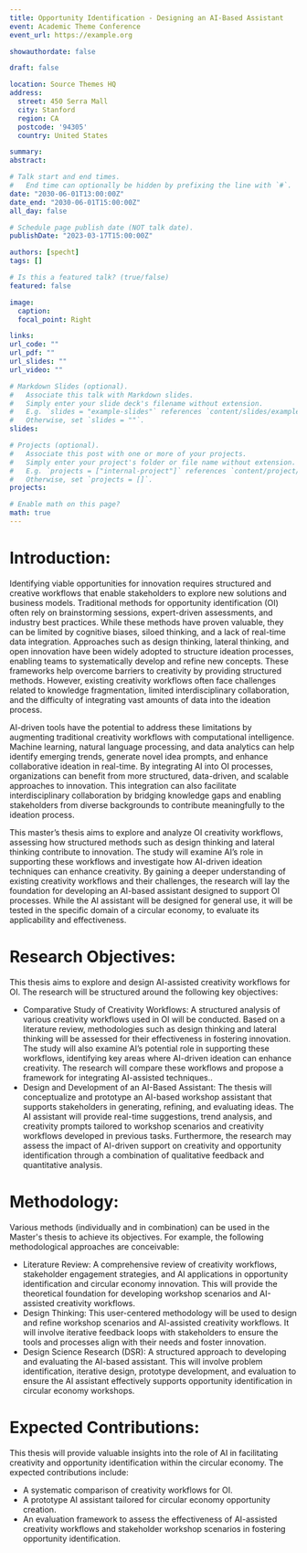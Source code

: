 ```yaml
---
title: Opportunity Identification - Designing an AI-Based Assistant
event: Academic Theme Conference
event_url: https://example.org

showauthordate: false

draft: false 

location: Source Themes HQ
address:
  street: 450 Serra Mall
  city: Stanford
  region: CA
  postcode: '94305'
  country: United States

summary: 
abstract: 

# Talk start and end times.
#   End time can optionally be hidden by prefixing the line with `#`.
date: "2030-06-01T13:00:00Z"
date_end: "2030-06-01T15:00:00Z"
all_day: false

# Schedule page publish date (NOT talk date).
publishDate: "2023-03-17T15:00:00Z"

authors: [specht]
tags: []

# Is this a featured talk? (true/false)
featured: false

image:
  caption:
  focal_point: Right

links:
url_code: ""
url_pdf: ""
url_slides: ""
url_video: ""

# Markdown Slides (optional).
#   Associate this talk with Markdown slides.
#   Simply enter your slide deck's filename without extension.
#   E.g. `slides = "example-slides"` references `content/slides/example-slides.md`.
#   Otherwise, set `slides = ""`.
slides:

# Projects (optional).
#   Associate this post with one or more of your projects.
#   Simply enter your project's folder or file name without extension.
#   E.g. `projects = ["internal-project"]` references `content/project/deep-learning/index.md`.
#   Otherwise, set `projects = []`.
projects:

# Enable math on this page?
math: true
---
```


# Introduction:
Identifying viable opportunities for innovation requires structured and creative workflows that enable stakeholders to explore new solutions and business models. Traditional methods for opportunity identification (OI) often rely on brainstorming sessions, expert-driven assessments, and industry best practices. While these methods have proven valuable, they can be limited by cognitive biases, siloed thinking, and a lack of real-time data integration. Approaches such as design thinking, lateral thinking, and open innovation have been widely adopted to structure ideation processes, enabling teams to systematically develop and refine new concepts. These frameworks help overcome barriers to creativity by providing structured methods. However, existing creativity workflows often face challenges related to knowledge fragmentation, limited interdisciplinary collaboration, and the difficulty of integrating vast amounts of data into the ideation process.

AI-driven tools have the potential to address these limitations by augmenting traditional creativity workflows with computational intelligence. Machine learning, natural language processing, and data analytics can help identify emerging trends, generate novel idea prompts, and enhance collaborative ideation in real-time. By integrating AI into OI processes, organizations can benefit from more structured, data-driven, and scalable approaches to innovation. This integration can also facilitate interdisciplinary collaboration by bridging knowledge gaps and enabling stakeholders from diverse backgrounds to contribute meaningfully to the ideation process.

This master’s thesis aims to explore and analyze OI creativity workflows, assessing how structured methods such as design thinking and lateral thinking contribute to innovation. The study will examine AI’s role in supporting these workflows and investigate how AI-driven ideation techniques can enhance creativity. By gaining a deeper understanding of existing creativity workflows and their challenges, the research will lay the foundation for developing an AI-based assistant designed to support OI processes. While the AI assistant will be designed for general use, it will be tested in the specific domain of a circular economy, to evaluate its applicability and effectiveness.


# Research Objectives:
This thesis aims to explore and design AI-assisted creativity workflows for OI. The research will be structured around the following key objectives:

* Comparative Study of Creativity Workflows: A structured analysis of various creativity workflows used in OI will be conducted. Based on a literature review, methodologies such as design thinking and lateral thinking will be assessed for their effectiveness in fostering innovation. The study will also examine AI’s potential role in supporting these workflows, identifying key areas where AI-driven ideation can enhance creativity. The research will compare these workflows and propose a framework for integrating AI-assisted techniques..
* Design and Development of an AI-Based Assistant: The thesis will conceptualize and prototype an AI-based workshop assistant that supports stakeholders in generating, refining, and evaluating ideas. The AI assistant will provide real-time suggestions, trend analysis, and creativity prompts tailored to workshop scenarios and creativity workflows developed in previous tasks. Furthermore, the research may assess the impact of AI-driven support on creativity and opportunity identification through a combination of qualitative feedback and quantitative analysis.

# Methodology:
Various methods (individually and in combination) can be used in the Master's thesis to achieve its objectives. For example, the following methodological approaches are conceivable:

* Literature Review: A comprehensive review of creativity workflows, stakeholder engagement strategies, and AI applications in opportunity identification and circular economy innovation. This will provide the theoretical foundation for developing workshop scenarios and AI-assisted creativity workflows.
* Design Thinking: This user-centered methodology will be used to design and refine workshop scenarios and AI-assisted creativity workflows. It will involve iterative feedback loops with stakeholders to ensure the tools and processes align with their needs and foster innovation.
* Design Science Research (DSR): A structured approach to developing and evaluating the AI-based assistant. This will involve problem identification, iterative design, prototype development, and evaluation to ensure the AI assistant effectively supports opportunity identification in circular economy workshops.

# Expected Contributions:
This thesis will provide valuable insights into the role of AI in facilitating creativity and opportunity identification within the circular economy. The expected contributions include:

* A systematic comparison of creativity workflows for OI.
* A prototype AI assistant tailored for circular economy opportunity creation.
* An evaluation framework to assess the effectiveness of AI-assisted creativity workflows and stakeholder workshop scenarios in fostering opportunity identification.




